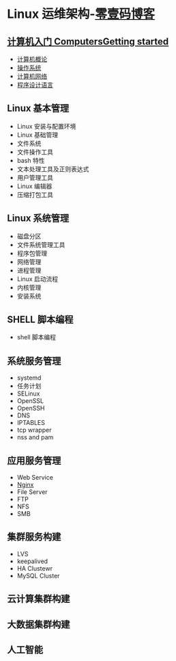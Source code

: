 # Linux 运维架构-[零壹码博客](https://lingyima.com)
## [计算机入门 ComputersGetting started](./computerGetting-started/)
- [计算机概论](./computerGetting-started/computer-concepts/)
- [操作系统](./computerGetting-started/operating-system/)
- [计算机网络](./computerGetting-started/computer-network/)
- [程序设计语言](./computerGetting-started/programming-language/)

## Linux 基本管理
- Linux 安装与配置环境
- Linux 基础管理
- 文件系统
- 文件操作工具
- bash 特性
- 文本处理工具及正则表达式
- 用户管理工具
- Linux 编辑器
- 压缩打包工具

## Linux 系统管理
- 磁盘分区
- 文件系统管理工具
- 程序包管理
- 网络管理
- 进程管理
- Linux 启动流程
- 内核管理
- 安装系统

## SHELL 脚本编程
- shell 脚本编程

## 系统服务管理
- systemd
- 任务计划
- SELinux
- OpenSSL
- OpenSSH
- DNS
- IPTABLES
- tcp wrapper
- nss and pam

## 应用服务管理
- Web Service
- [Nginx](./application-service/nginx/)
- File Server
- FTP 
- NFS
- SMB

## 集群服务构建
- LVS
- keepalived
- HA Clustewr
- MySQL Cluster

## 云计算集群构建

## 大数据集群构建

## 人工智能
